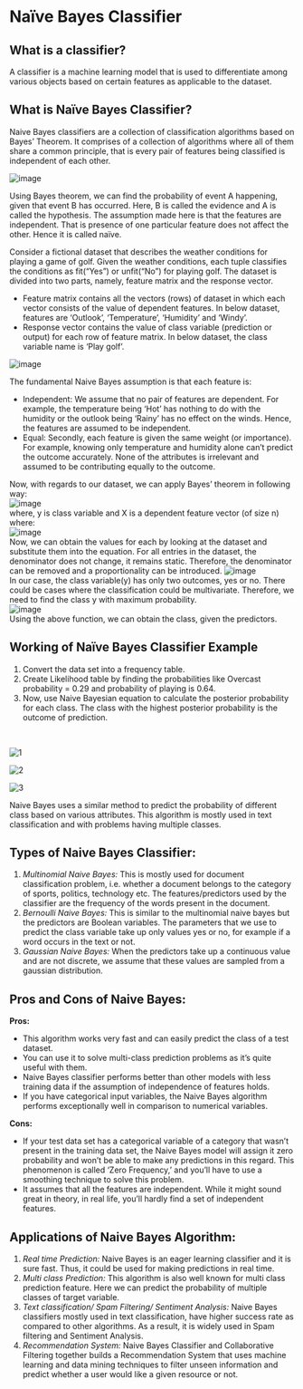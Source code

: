 <h1> Naïve Bayes Classifier </h1>

<h2>What is a classifier? </h2>
A classifier is a machine learning model that is used to differentiate among various objects based on certain features as applicable to the dataset.

<h2>What is Naïve Bayes Classifier? </h2>
Naive Bayes classifiers are a collection of classification algorithms based on Bayes’ Theorem. It comprises of a collection of algorithms where all of them share a common principle, that is every pair of features being classified is independent of each other.

![image](https://user-images.githubusercontent.com/64693139/133974884-5f8c0586-6473-456d-af33-ebc90b61e8d0.png)

Using Bayes theorem, we can find the probability of event A happening, given that event B has occurred. Here, B is called the evidence and A is called the hypothesis. The assumption made here is that the features are independent. That is presence of one particular feature does not affect the other. Hence it is called naïve.

Consider a fictional dataset that describes the weather conditions for playing a game of golf. Given the weather conditions, each tuple classifies the conditions as fit(“Yes”) or unfit(“No”) for playing golf.
The dataset is divided into two parts, namely, feature matrix and the response vector.

<ul>
  <li>Feature matrix contains all the vectors (rows) of dataset in which each vector consists of the value of dependent features. In below dataset, features are ‘Outlook’, ‘Temperature’, ‘Humidity’ and ‘Windy’.</li>
  <li>Response vector contains the value of class variable (prediction or output) for each row of feature matrix. In below dataset, the class variable name is ‘Play golf’. </li>
</ul>

![image](https://user-images.githubusercontent.com/64693139/133975332-157448ba-418b-478e-bb3c-ee6ea0afdb52.png)

The fundamental Naive Bayes assumption is that each feature is:
<ul>
<li>Independent: We assume that no pair of features are dependent. For example, the temperature being ‘Hot’ has nothing to do with the humidity or the outlook being ‘Rainy’ has no effect on the winds. Hence, the features are assumed to be independent.</li>
<li>Equal: Secondly, each feature is given the same weight (or importance). For example, knowing only temperature and humidity alone can’t predict the outcome accurately. None of the attributes is irrelevant and assumed to be contributing equally to the outcome.</li>
</ul>

Now, with regards to our dataset, we can apply Bayes’ theorem in following way: <br>
![image](https://user-images.githubusercontent.com/64693139/133975680-446c7550-5ac8-45b6-b62f-251bdaabcfb2.png) <br>
where, y is class variable and X is a dependent feature vector (of size n) where: <br>
![image](https://user-images.githubusercontent.com/64693139/133975709-c47fafe1-05e1-413b-b3e5-d2d009f93457.png) <br>
Now, we can obtain the values for each by looking at the dataset and substitute them into the equation. For all entries in the dataset, the denominator does not change, it remains static. Therefore, the denominator can be removed and a proportionality can be introduced.
![image](https://user-images.githubusercontent.com/64693139/133975745-be97d4d8-358c-4c63-9d42-db025701a77c.png) <br>
In our case, the class variable(y) has only two outcomes, yes or no. There could be cases where the classification could be multivariate. Therefore, we need to find the class y with maximum probability. <br>
![image](https://user-images.githubusercontent.com/64693139/133975764-b9d406f8-4cf4-4185-b698-d9f7ff73ff0e.png) <br>
Using the above function, we can obtain the class, given the predictors.
<h2> Working of Naïve Bayes Classifier Example </h2>
<ol>
  <li>Convert the data set into a frequency table.</li>
  <li>Create Likelihood table by finding the probabilities like Overcast probability = 0.29 and probability of playing is 0.64.</li>
  <li>Now, use Naive Bayesian equation to calculate the posterior probability for each class. The class with the highest posterior probability is the outcome of prediction.</li>
</ol>
<br>

![1](https://user-images.githubusercontent.com/64693139/134051352-b5c2d792-9b9f-4349-8e40-ee89aaaf3fd0.jpg)

![2](https://user-images.githubusercontent.com/64693139/134051388-060f0276-c983-4e9a-8140-4f4bce916746.jpg)

![3](https://user-images.githubusercontent.com/64693139/134051409-1fa4a7be-4af5-48a9-badd-54a020184eac.jpg)

Naive Bayes uses a similar method to predict the probability of different class based on various attributes. This algorithm is mostly used in text classification and with problems having multiple classes.

<h2>Types of Naive Bayes Classifier:</h2>
<ol>
  <li><em>Multinomial Naive Bayes:</em> This is mostly used for document classification problem, i.e. whether a document belongs to the category of sports, politics, technology etc. The features/predictors used by the classifier are the frequency of the words present in the document.</li>
  <li><em>Bernoulli Naive Bayes:</em> This is similar to the multinomial naive bayes but the predictors are Boolean variables. The parameters that we use to predict the class variable take up only values yes or no, for example if a word occurs in the text or not.</li>
  <li><em>Gaussian Naive Bayes:</em> When the predictors take up a continuous value and are not discrete, we assume that these values are sampled from a gaussian distribution.</li>
</ol>

<h2>Pros and Cons of Naive Bayes:</h2>
<b>Pros:</b>
<ul>
  <li>This algorithm works very fast and can easily predict the class of a test dataset.</li>
  <li>You can use it to solve multi-class prediction problems as it’s quite useful with them.</li>
  <li>Naive Bayes classifier performs better than other models with less training data if the assumption of independence of features holds.</li>
  <li>If you have categorical input variables, the Naive Bayes algorithm performs exceptionally well in comparison to numerical variables.</li>
</ul>
<b>Cons:</b>
<ul>
  <li>If your test data set has a categorical variable of a category that wasn’t present in the training data set, the Naive Bayes model will assign it zero probability and won’t be able to make any predictions in this regard. This phenomenon is called ‘Zero Frequency,’ and you’ll have to use a smoothing technique to solve this problem.</li>
  <li>It assumes that all the features are independent. While it might sound great in theory, in real life, you’ll hardly find a set of independent features.</li>
</ul>

<h2>Applications of Naive Bayes Algorithm:</h2>
<ol>
  <li><em>Real time Prediction:</em> Naive Bayes is an eager learning classifier and it is sure fast. Thus, it could be used for making predictions in real time. </li>
  <li><em>Multi class Prediction:</em> This algorithm is also well known for multi class prediction feature. Here we can predict the probability of multiple classes of target variable.</li>
  <li><em>Text classification/ Spam Filtering/ Sentiment Analysis:</em> Naive Bayes classifiers mostly used in text classification, have higher success rate as compared to other algorithms. As a result, it is widely used in Spam filtering and Sentiment Analysis.</li>
  <li><em>Recommendation System:</em> Naive Bayes Classifier and Collaborative Filtering together builds a Recommendation System that uses machine learning and data mining techniques to filter unseen information and predict whether a user would like a given resource or not.</li>
</ol>

